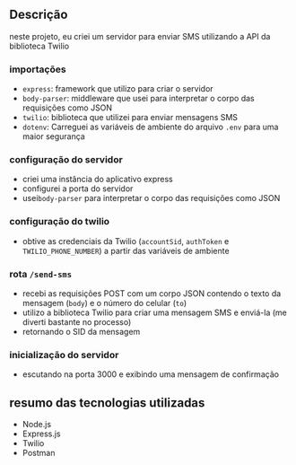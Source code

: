 
## Descrição

neste projeto, eu criei um servidor para enviar SMS utilizando a API da biblioteca Twilio

### importações

- `express`: framework que utilizo para criar o servidor
- `body-parser`: middleware que usei para interpretar o corpo das requisições como JSON
- `twilio`: biblioteca que utilizei para enviar mensagens SMS
- `dotenv`: Carreguei as variáveis de ambiente do arquivo `.env` para uma maior segurança

### configuração do servidor

- criei uma instância do aplicativo express
- configurei a porta do servidor 
- usei`body-parser` para interpretar o corpo das requisições como JSON

### configuração do twilio

- obtive as credenciais da Twilio (`accountSid`, `authToken` e `TWILIO_PHONE_NUMBER`) a partir das variáveis de ambiente

### rota `/send-sms`

- recebi as requisições POST com um corpo JSON contendo o texto da mensagem (`body`) e o número do celular (`to`)
- utilizo a biblioteca Twilio para criar uma mensagem SMS e enviá-la (me diverti bastante no processo)
- retornando o SID da mensagem 

### inicialização do servidor

- escutando na porta 3000 e exibindo uma mensagem de confirmação

## resumo das tecnologias utilizadas

- Node.js
- Express.js
- Twilio
- Postman
